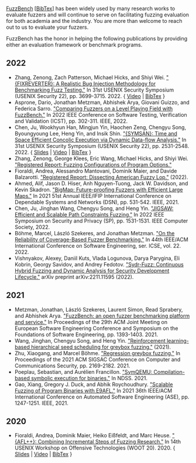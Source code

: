 [FuzzBench](https://dl.acm.org/doi/pdf/10.1145/3468264.3473932)
[[BibTex](https://ieeexplore.ieee.org/abstract/document/9787836)]
has been widely used by many research works to evaluate fuzzers and will
continue to serve on facilitating fuzzing evaluation for both academia and
the industry.
You are more than welcome to reach out to us to evaluate your fuzzers.

FuzzBench has the honor in helping the following publications by providing either an
evaluation framework or benchmark programs.

<!---
[//]: # (Only included publications of top venues.)
[//]: # (Citations are in Chicago style.)
[//]: # (Include the following links of each publication, if available:)
[//]: # (1. Full Paper.)
[//]: # (2. Our FuzzBench report.)
[//]: # (3. Slides.)
[//]: # (4. Video.)
[//]: # (5. BibTex.)
-->

## 2022
* Zhang, Zenong, Zach Patterson, Michael Hicks, and Shiyi Wei.
  ["{FIXREVERTER}: A Realistic Bug Injection Methodology for Benchmarking Fuzz
  Testing."](https://www.usenix.org/system/files/sec22-zhang-zenong.pdf) In 31st
  USENIX Security Symposium (USENIX Security 22), pp. 3699-3715. 2022.
  { [Video](https://youtu.be/8n0GVJGvF7w)
  | [BibTex](https://www.usenix.org/biblio/export/bibtex/281412)
  }
* Asprone, Dario, Jonathan Metzman, Abhishek Arya, Giovani Guizzo, and Federica
  Sarro. ["Comparing Fuzzers on a Level Playing Field with FuzzBench."](https://discovery.ucl.ac.uk/id/eprint/10144606/1/Comparing%20Fuzzers%20on%20a%20Level%20Playing%20Field%20with%20FuzzBench.pdf)
  In 2022 IEEE Conference on Software Testing, Verification and Validation
  (ICST), pp. 302-311. IEEE, 2022.
* Chen, Ju, Wookhyun Han, Mingjun Yin, Haochen Zeng, Chengyu Song, Byoungyoung
  Lee, Heng Yin, and Insik Shin. ["{SYMSAN}: Time and Space Efficient Concolic
  Execution via Dynamic Data-flow Analysis."](https://www.usenix.org/system/files/sec22-chen-ju.pdf)
  In 31st USENIX Security Symposium (USENIX Security 22), pp. 2531-2548. 2022.
  { [Slides](https://www.usenix.org/system/files/sec22_slides-chen_ju.pdf)
  | [Video](https://youtu.be/kactPkTffIo)
  | [BibTex](https://www.usenix.org/biblio/export/bibtex/281360)
  }
* Zhang, Zenong, George Klees, Eric Wang, Michael Hicks, and Shiyi Wei.
  ["Registered Report: Fuzzing Configurations of Program
  Options."](https://www.ndss-symposium.org/wp-content/uploads/fuzzing2022_23008_paper.pdf)
* Fioraldi, Andrea, Alessandro Mantovani, Dominik Maier, and Davide Balzarotti.
  ["Registered Report: Dissecting American Fuzzy Lop."](https://www.eurecom.fr/publication/6832/download/sec-publi-6832.pdf) (2022).
* Ahmed, Alif, Jason D. Hiser, Anh Nguyen-Tuong, Jack W. Davidson, and Kevin
  Skadron. ["BigMap: Future-proofing Fuzzers with Efficient Large Maps."](https://alifahmed.github.io/res/BigMap_DSN.pdf)
  In 2021 51st Annual IEEE/IFIP International Conference on Dependable Systems
  and Networks (DSN), pp. 531-542. IEEE, 2021.
* Chen, Ju, Jinghan Wang, Chengyu Song, and Heng Yin. ["JIGSAW: Efficient and
  Scalable Path Constraints Fuzzing."](https://www.cs.ucr.edu/~heng/pubs/jigsaw_sp22.pdf)
  In 2022 IEEE Symposium on Security and Privacy (SP), pp. 1531-1531. IEEE Computer Society, 2022.
* Böhme, Marcel, László Szekeres, and Jonathan Metzman.
  ["On the Reliability of Coverage-Based Fuzzer Benchmarking."](http://seclab.cs.sunysb.edu/lszekeres/Papers/ICSE22.pdf)
  In 44th IEEE/ACM International Conference on Software Engineering, ser. ICSE,
  vol. 22. 2022.
* Vishnyakov, Alexey, Daniil Kuts, Vlada Logunova, Darya Parygina, Eli Kobrin,
  Georgy Savidov, and Andrey Fedotov. ["Sydr-Fuzz: Continuous Hybrid Fuzzing and
  Dynamic Analysis for Security Development Lifecycle."](https://arxiv.org/pdf/2211.11595.pdf)
  arXiv preprint arXiv:2211.11595 (2022).



## 2021
* Metzman, Jonathan, László Szekeres, Laurent Simon, Read Sprabery, and
  Abhishek Arya. ["FuzzBench: an open fuzzer benchmarking platform and
  service."](https://dl.acm.org/doi/pdf/10.1145/3468264.3473932)
  In Proceedings of the 29th ACM Joint Meeting on European Software Engineering
  Conference and Symposium on the Foundations of Software Engineering, pp.
  1393-1403. 2021.
* Wang, Jinghan, Chengyu Song, and Heng Yin. ["Reinforcement learning-based
  hierarchical seed scheduling for greybox
  fuzzing."](https://escholarship.org/uc/item/44p2v1gd) (2021).
* Zhu, Xiaogang, and Marcel Böhme. ["Regression greybox fuzzing."](https://mboehme.github.io/paper/CCS21.pdf)
  In Proceedings of the 2021 ACM SIGSAC Conference on Computer and
  Communications Security, pp. 2169-2182. 2021.
* Poeplau, Sebastian, and Aurélien Francillon. ["SymQEMU: Compilation-based
  symbolic execution for binaries."](http://193.55.114.4/docs/ndss21_symqemu.pdf)
  In NDSS. 2021.
* Gao, Xiang, Gregory J. Duck, and Abhik Roychoudhury. ["Scalable Fuzzing of
  Program Binaries with E9AFL."](https://www.comp.nus.edu.sg/~gregory/papers/e9afl.pdf)
  In 2021 36th IEEE/ACM International Conference on Automated Software
  Engineering (ASE), pp. 1247-1251. IEEE, 2021.


## 2020
* Fioraldi, Andrea, Dominik Maier, Heiko Eißfeldt, and Marc Heuse. ["{AFL++}:
  Combining Incremental Steps of Fuzzing
  Research."](https://escholarship.org/uc/item/44p2v1gd) In 14th USENIX Workshop on
  Offensive Technologies (WOOT 20). 2020.
  { [Slides](https://www.usenix.org/system/files/woot20-paper36-slides-fioraldi.pdf)
  | [Video](https://youtu.be/cZidm6I7KWU)
  | [BibTex](https://www.usenix.org/biblio/export/bibtex/257204)
  }

